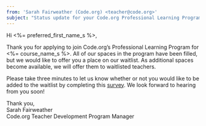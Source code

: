 ```yaml
---
from: 'Sarah Fairweather (Code.org) <teacher@code.org>'  
subject: "Status update for your Code.org Professional Learning Program application"
---
```

Hi <%= preferred_first_name_s %>,

Thank you for applying to join Code.org’s Professional Learning Program for <%= course_name_s %>. All of our spaces in the program have been filled, but we would like to offer you a place on our waitlist. As additional spaces become available, we will offer them to waitlisted teachers. 

Please take three minutes to let us know whether or not you would like to be added to the waitlist by completing this [survey](https://docs.google.com/forms/d/e/1FAIpQLScWG0qbn5xkegdwDz42BPTZ5huyzzHyhNTtqmA8fjPi2IWsGw/viewform?usp=send_form). We look forward to hearing from you soon!

Thank you,  
Sarah Fairweather  
Code.org Teacher Development Program Manager
